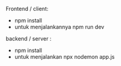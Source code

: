 Frontend / client:

- npm install
- untuk menjalankannya npm run dev

backend / server :

- npm install
- untuk menjalankan npx nodemon app.js
